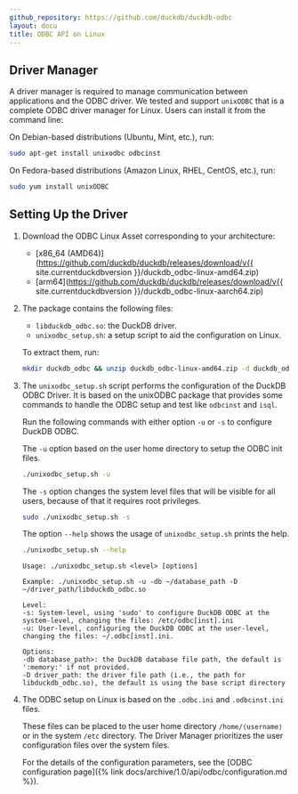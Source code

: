 ```yaml
---
github_repository: https://github.com/duckdb/duckdb-odbc
layout: docu
title: ODBC API on Linux
---
```


## Driver Manager

A driver manager is required to manage communication between applications and the ODBC driver.
We tested and support `unixODBC` that is a complete ODBC driver manager for Linux.
Users can install it from the command line:

On Debian-based distributions (Ubuntu, Mint, etc.), run:

```bash
sudo apt-get install unixodbc odbcinst
```

On Fedora-based distributions (Amazon Linux, RHEL, CentOS, etc.), run:

```bash
sudo yum install unixODBC
```

## Setting Up the Driver

1. Download the ODBC Linux Asset corresponding to your architecture:

   <!-- markdownlint-disable MD034 -->

   * [x86_64 (AMD64)](https://github.com/duckdb/duckdb/releases/download/v{{ site.currentduckdbversion }}/duckdb_odbc-linux-amd64.zip)
   * [arm64](https://github.com/duckdb/duckdb/releases/download/v{{ site.currentduckdbversion }}/duckdb_odbc-linux-aarch64.zip)

   <!-- markdownlint-enable MD034 -->

2. The package contains the following files:

   * `libduckdb_odbc.so`: the DuckDB driver.
   * `unixodbc_setup.sh`: a setup script to aid the configuration on Linux.

   To extract them, run:

   ```bash
   mkdir duckdb_odbc && unzip duckdb_odbc-linux-amd64.zip -d duckdb_odbc
   ```

3. The `unixodbc_setup.sh` script performs the configuration of the DuckDB ODBC Driver. It is based on the unixODBC package that provides some commands to handle the ODBC setup and test like `odbcinst` and `isql`.

   Run the following commands with either option `-u` or `-s` to configure DuckDB ODBC.

   The `-u` option based on the user home directory to setup the ODBC init files.

   ```bash
   ./unixodbc_setup.sh -u
   ```

   The `-s` option changes the system level files that will be visible for all users, because of that it requires root privileges.

   ```bash
   sudo ./unixodbc_setup.sh -s
   ```

   The option `--help` shows the usage of `unixodbc_setup.sh` prints the help.

   ```bash
   ./unixodbc_setup.sh --help
   ```

   ```text
   Usage: ./unixodbc_setup.sh <level> [options]

   Example: ./unixodbc_setup.sh -u -db ~/database_path -D ~/driver_path/libduckdb_odbc.so

   Level:
   -s: System-level, using 'sudo' to configure DuckDB ODBC at the system-level, changing the files: /etc/odbc[inst].ini
   -u: User-level, configuring the DuckDB ODBC at the user-level, changing the files: ~/.odbc[inst].ini.

   Options:
   -db database_path>: the DuckDB database file path, the default is ':memory:' if not provided.
   -D driver_path: the driver file path (i.e., the path for libduckdb_odbc.so), the default is using the base script directory
   ```

4. The ODBC setup on Linux is based on the `.odbc.ini` and `.odbcinst.ini` files.

   These files can be placed to the user home directory `/home/⟨username⟩` or in the system `/etc` directory.
   The Driver Manager prioritizes the user configuration files over the system files.

   For the details of the configuration parameters, see the [ODBC configuration page]({% link docs/archive/1.0/api/odbc/configuration.md %}).